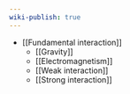 ```yaml
---
wiki-publish: true
---
```

- [[Fundamental interaction]]
	- [[Gravity]]
	- [[Electromagnetism]]
	- [[Weak interaction]]
	- [[Strong interaction]]
